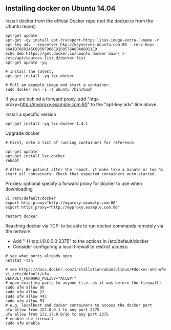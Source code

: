 
Installing docker on Ubuntu 14.04
---------------------------------
Install docker from the official Docker repo (not the docker.io from the Ubuntu repos)
```
apt-get update
apt-get -qy install apt-transport-https linux-image-extra-`uname -r`
apt-key adv --keyserver hkp://keyserver.ubuntu.com:80 --recv-keys 36A1D7869245C8950F966E92D8576A8BA88D21E9
echo deb https://get.docker.io/ubuntu docker main\ > /etc/apt/sources.list.d/docker.list
apt-get update -yq

# install the latest:
apt-get install -yq lxc-docker

# Pull an example image and start a container.
sudo docker run -i -t ubuntu /bin/bash
```
If you are behind a forward proxy, add "http-proxy=http://myproxy.example.com:80" to the "apt-key adv" line above.

Install a specific version
```
apt-get install -yq lxc-docker-1.4.1
```

Upgrade docker
```
# First, note a list of running containers for reference.

apt-get update
apt-get install lxc-docker
reboot

# After: Be patient after the reboot, it make take a minute or two to start all containers. Check that expected containers auto-started.
```

Proxies: optional specify a forward proxy for docker to use when downloading
```
vi /etc/default/docker
export http_proxy="http://myproxy.example.com:80"
export https_proxy="http://myproxy.example.com:80"

restart docker
```

Reaching docker via TCP: to be able to run docker commands remotely via the network
 * Add "-H tcp://0.0.0.0:2375" to the options in /etc/default/docker
 * Consider configuring a local firewall to restrict access:
```
# see what ports already open
netstat -tan
 
# see https://docs.docker.com/installation/ubuntulinux/#docker-and-ufw
vi /etc/default/ufw
DEFAULT_FORWARD_POLICY="ACCEPT"
# open existing ports to anyone (i.e. as it was before the firewall)
sudo ufw allow 80
sudo ufw allow 22
sudo ufw allow 443
sudo ufw allow 53	
# e.g. localhost and docker containers to access the docker port
ufw allow from 127.0.0.1 to any port 2375
ufw allow from 172.17.0.0/16 to any port 2375
# enable the firewall
sudo ufw enable
```
